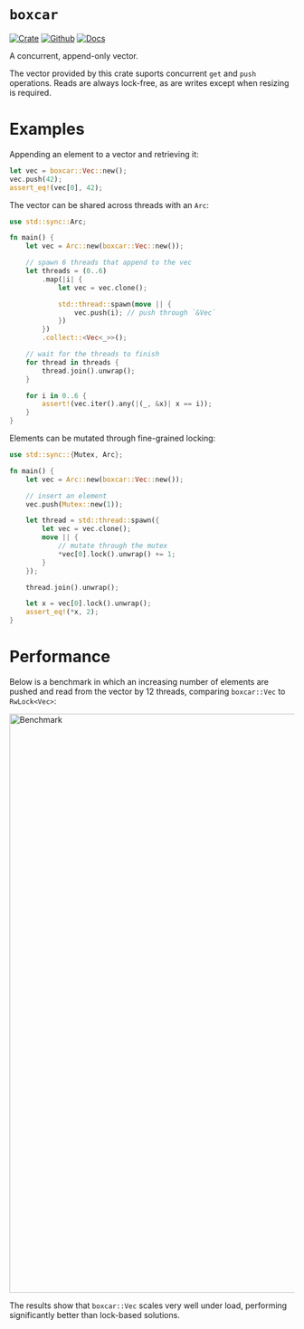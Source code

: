 # `boxcar`

[![Crate](https://img.shields.io/crates/v/boxcar?style=for-the-badge)](https://crates.io/crates/boxcar)
[![Github](https://img.shields.io/badge/github-boxcar-success?style=for-the-badge)](https://github.com/ibraheemdev/boxcar)
[![Docs](https://img.shields.io/badge/docs.rs-0.2.1-4d76ae?style=for-the-badge)](https://docs.rs/boxcar)

A concurrent, append-only vector.

The vector provided by this crate suports concurrent `get` and `push` operations.
Reads are always lock-free, as are writes except when resizing is required.

# Examples

Appending an element to a vector and retrieving it:

```rust
let vec = boxcar::Vec::new();
vec.push(42);
assert_eq!(vec[0], 42);
```

The vector can be shared across threads with an `Arc`:

```rust
use std::sync::Arc;

fn main() {
    let vec = Arc::new(boxcar::Vec::new());

    // spawn 6 threads that append to the vec
    let threads = (0..6)
        .map(|i| {
            let vec = vec.clone();

            std::thread::spawn(move || {
                vec.push(i); // push through `&Vec`
            })
        })
        .collect::<Vec<_>>();

    // wait for the threads to finish
    for thread in threads {
        thread.join().unwrap();
    }

    for i in 0..6 {
        assert!(vec.iter().any(|(_, &x)| x == i));
    }
}
```

Elements can be mutated through fine-grained locking:

```rust
use std::sync::{Mutex, Arc};

fn main() {
    let vec = Arc::new(boxcar::Vec::new());

    // insert an element
    vec.push(Mutex::new(1));

    let thread = std::thread::spawn({
        let vec = vec.clone();
        move || {
            // mutate through the mutex
            *vec[0].lock().unwrap() += 1;
        }
    });

    thread.join().unwrap();

    let x = vec[0].lock().unwrap();
    assert_eq!(*x, 2);
}
```

# Performance

Below is a benchmark in which an increasing number of elements are pushed and read from the vector
by 12 threads, comparing `boxcar::Vec` to `RwLock<Vec>`:

<img width="1024" alt="Benchmark" src="https://user-images.githubusercontent.com/34988408/158077862-a2a58be5-cbf0-4a2f-bbc2-202a026678c2.png">

The results show that `boxcar::Vec` scales very well under load, performing significantly better
than lock-based solutions.
